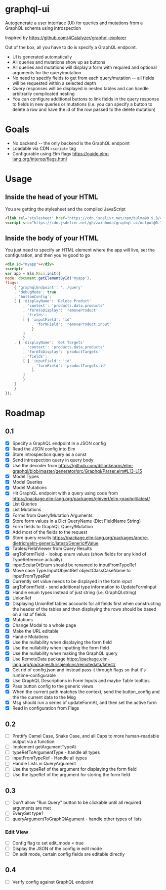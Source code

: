 # graphql-ui
Autogenerate a user interface (UI) for queries and mutations from a GraphQL schema using introspection

Inspired by https://github.com/4Catalyzer/graphql-explorer

Out of the box, all you have to do is specify a GraphQL endpoint.
- UI is generated automatically
- All queries and mutations show up as buttons
- All queries and mutations will display a form with required and optional arguments for the query/mutation
- No need to specify fields to get from each query/mutation -- all fields will be requested within a selected depth
- Query responses will be displayed in nested tables and can handle arbitrarily complicated nesting
- You can configure additional buttons to link fields in the query response to fields in new queries or mutations (i.e. you can specify a button to delete a row and have the id of the row passed to the delete mutation)

# Goals
- No backend -- the only backend is the GraphQL endpoint
- Loadable via CDN `<script>` tag 
- Configurable using Elm flags https://guide.elm-lang.org/interop/flags.html

# Usage
## Inside the head of your HTML
You are getting the stylesheet and the compiled JavaScript
```html
<link rel="stylesheet" href="https://cdn.jsdelivr.net/npm/bulma@0.9.3/css/bulma.min.css">
<script src="https://cdn.jsdelivr.net/gh/zainhoda/graphql-ui/output@0.1/graphql-ui.js"></script>
```

## Inside the body of your HTML
You just need to specify an HTML element where the app will live, set the configuration, and then you're good to go
```html
<div id="myapp"></div>
<script>
var app = Elm.Main.init({
node: document.getElementById('myapp'),
flags: 
    { 'graphqlEndpoint': '../query'
    , 'debugMode': true
    , 'buttonConfig': 
    [ { 'displayName': 'Delete Product'
        , 'context': 'products.data.products'
        , 'formToDisplay': 'removeProduct'
        , 'fields': 
        [ { 'inputField': 'id'
            , 'formField': 'removeProduct.input'
            }
        ]
        }
    , { 'displayName': 'Get Targets'
        , 'context': 'products.data.products'
        , 'formToDisplay': 'productTargets'
        , 'fields': 
        [ { 'inputField': 'id'
            , 'formField': 'productTargets.id'
            }
        ]
        }
    ]
    }
});
```

# Roadmap

## 0.1
- [x] Specify a GraphQL endpoint in a JSON config
- [x] Read the JSON config into Elm
- [x] Store introspection query as a const
- [x] Send introspection query in query body
- [x] Use the decoder from https://github.com/dillonkearns/elm-graphql/blob/master/generator/src/Graphql/Parser.elm#L13-L15
- [x] Model Types
- [x] Model Queries
- [x] Model Mutations
- [x] Hit GraphQL endpoint with a query using code from https://package.elm-lang.org/packages/ghivert/elm-graphql/latest/
- [x] List Queries
- [x] List Mutations
- [x] Forms from Query/Mutation Arguments
- [x] Store form values in a Dict QueryName (Dict FieldName String)
- [x] Form fields to GraphQL Query/Mutation
- [x] Add most of the fields to the request
- [x] Store query results https://package.elm-lang.org/packages/andre-dietrich/elm-generic/latest/Generic#Value
- [x] Tables/FieldViewer from Query Results
- [x] argToFormField - lookup enum values (show fields for any kind of TypeReference actually)
- [x] inputScalarOrEnum should be renamed to inputFromTypeRef
- [x] Move case Type.InputObjectRef objectClassCaseName to inputFromTypeRef
- [x] Currently set value needs to be displayed in the form input
- [x] argToFormField - send additional type information to UpdateFormInput
- [x] Handle enum types instead of just string (i.e. GraphQl.string) 
- [x] UnionRef
- [x] Displaying UnionRef tables accounts for all fields first when constructing the header of the tables and then displaying the rows should be based on a list of fields
- [x] Mutations
- [x] Change Modal to a whole page
- [x] Make the URL editable
- [x] Handle Mutations
- [x] Use the nullability when displaying the form field
- [x] Use the nullability when inputting the form field
- [x] Use the nullability when making the GraphQL query
- [x] Use RemoteData package https://package.elm-lang.org/packages/krisajenkins/remotedata/latest/
- [x] Get rid of config.json and instead pass it through flags so that it's runtime-configurable
- [x] Use GraphQL Descriptions in Form Inputs and maybe Table tooltips
- [x] Pass button config to the generic views
- [x] When the current path matches the context, send the button_config and the the current data to the Msg 
- [x] Msg should run a series of updateFormAt, and then set the active form 
- [x] Read in configuration from Flags

## 0.2
- [ ] Prettify Camel Case, Snake Case, and all Caps to more human-readable output via a function 
- [ ] Implement getArgumentTypeAt
- [ ] typeRefToArgumentType - handle all types
- [ ] inputFromTypeRef - Handle all types
- [ ] Handle Lists in QueryArgument
- [ ] Use the typeRef of the argument for displaying the form field
- [ ] Use the typeRef of the argument for storing the form field

## 0.3
- [ ] Don't allow "Run Query" button to be clickable until all required arguments are met
- [ ] EverySet type?
- [ ] queryArgumentToGraphQlAgument - handle other types of lists
### Edit View
- [ ] Config flag to set edit_mode = true
- [ ] Display the JSON of the config in edit mode
- [ ] On edit mode, certain config fields are editable directly

## 0.4
- [ ] Verify config against GraphQL endpoint
